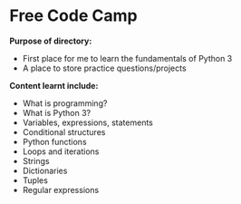# Free Code Camp

**Purpose of directory:**
+ First place for me to learn the fundamentals of Python 3
+ A place to store practice questions/projects 

**Content learnt include:**
+ What is programming?
+ What is Python 3?
+ Variables, expressions, statements
+ Conditional structures
+ Python functions
+ Loops and iterations
+ Strings
+ Dictionaries
+ Tuples
+ Regular expressions

